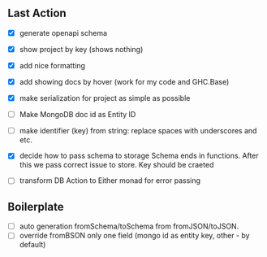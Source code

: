 
## Last Action
- [x] generate openapi schema
- [x] show project by key (shows nothing)
- [x] add nice formatting
- [x] add showing docs by hover (work for my code and GHC.Base)
- [x] make serialization for project as simple as possible
- [ ] Make MongoDB doc id as Entity ID
- [ ] make identifier (key) from string: replace spaces with underscores and etc.
- [x] decide how to pass schema to storage
Schema ends in functions. After this we pass correct issue to store. Key should be craeted
- [ ] transform DB Action to Either monad for error passing


## Boilerplate

- [ ] auto generation fromSchema/toSchema from fromJSON/toJSON. 
- [ ] override fromBSON only one field (mongo id as entity key, other - by default)
